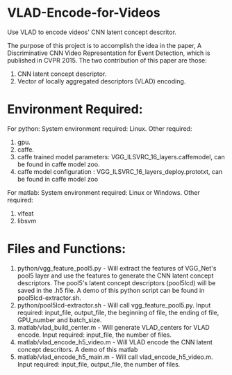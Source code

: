 # VLAD-Encode-for-Videos

Use VLAD to encode videos' CNN latent concept descritor. 

The purpose of this project is to accomplish the idea in the paper, A Discriminative CNN Video Representation for Event Detection, which is published in CVPR 2015. 
The two contribution of this paper are those:

1. CNN latent concept descriptor.
2. Vector of locally aggregated descriptors (VLAD) encoding.

# Environment Required: 

For python: 
System environment required: Linux. 
Other required:  
1. gpu.
2. caffe. 
3. caffe trained model parameters: VGG_ILSVRC_16_layers.caffemodel, can be found in caffe model zoo. 
4. caffe model configuration : VGG_ILSVRC_16_layers_deploy.prototxt, can be found in caffe model zoo

For matlab: 
System environment required: Linux or Windows. 
Other required: 
1. vlfeat
2. libsvm


# Files and Functions: 

1. python/vgg_feature_pool5.py - Will extract the features of VGG_Net's pool5 layer and use the features to generate the CNN latent concept descriptors. The pool5's latent concept descriptors (pool5lcd) will be saved in the .h5 file. A demo of this python script can be found in pool5lcd-extractor.sh.
2. python/pool5lcd-extractor.sh - Will call vgg_feature_pool5.py. Input required: input_file, output_file, the beginning of file, the ending of file, GPU_number and batch_size. 
3. matlab/vlad_build_center.m - Will generate VLAD_centers for VLAD encode. Input required: input_file, the number of files. 
4. matlab/vlad_encode_h5_video.m - Will VLAD encode the CNN latent concept descritors. A demo of this matlab
5. matlab/vlad_encode_h5_main.m - Will call vlad_encode_h5_video.m. Input required: input_file, output_file, the number of files. 
